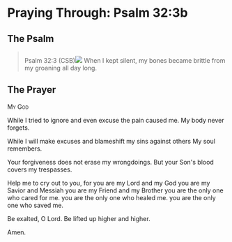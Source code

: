 # Praying Through: Psalm 32:3b

## The Psalm

>Psalm 32:3 (CSB)<img class="intro-right" style="margin-top:10px" src="/images/art-paris-psalter.jpg">   When I kept silent, my bones became brittle from my groaning all day long.

## The Prayer

<div style="font-variant: small-caps;">My God</div>


While I tried to ignore
  and even 
  excuse the pain caused me.
  My body never forgets.

While I will make excuses
  and blameshift 
  my sins against others
  My soul remembers.

Your forgiveness
  does not erase my wrongdoings.
  But your Son's blood
  covers my trespasses.

Help me to cry out to you,
  for you are my Lord and my God
  you are my Savior and Messiah
  you are my Friend and my Brother
  you are the only one who cared for me.
  you are the only one who healed me.
  you are the only one who saved me.

Be exalted, O Lord.
Be lifted up higher and higher.

Amen.
